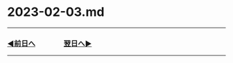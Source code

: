 # 2023-02-03.md
---
### [◀️前日へ](https://github.com/yuasys/chatty-journal/blob/main/2023/02/2023-02-02.md)&emsp;&emsp;&emsp;&emsp;[翌日へ▶️](https://github.com/yuasys/chatty-journal/blob/main/2023/02/2023-02-04.md)

---


